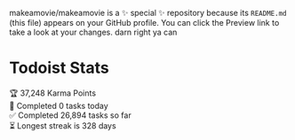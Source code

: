 makeamovie/makeamovie is a ✨ special ✨ repository because its `README.md` (this file) appears on your GitHub profile.
You can click the Preview link to take a look at your changes. darn right ya can

# Todoist Stats

<!-- TODO-IST:START -->
🏆  37,248 Karma Points           
🌸  Completed 0 tasks today           
✅  Completed 26,894 tasks so far           
⏳  Longest streak is 328 days
<!-- TODO-IST:END -->